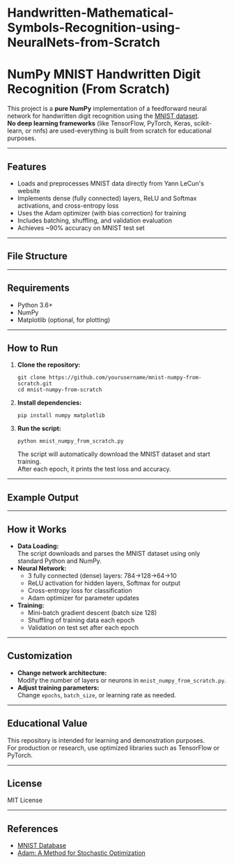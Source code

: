 # Handwritten-Mathematical-Symbols-Recognition-using-NeuralNets-from-Scratch

# NumPy MNIST Handwritten Digit Recognition (From Scratch)

This project is a **pure NumPy** implementation of a feedforward neural network for handwritten digit recognition using the [MNIST dataset](http://yann.lecun.com/exdb/mnist/).  
**No deep learning frameworks** (like TensorFlow, PyTorch, Keras, scikit-learn, or nnfs) are used-everything is built from scratch for educational purposes.

---

## Features

- Loads and preprocesses MNIST data directly from Yann LeCun's website
- Implements dense (fully connected) layers, ReLU and Softmax activations, and cross-entropy loss
- Uses the Adam optimizer (with bias correction) for training
- Includes batching, shuffling, and validation evaluation
- Achieves ~90% accuracy on MNIST test set

---

## File Structure


---

## Requirements

- Python 3.6+
- NumPy
- Matplotlib (optional, for plotting)

---

## How to Run

1. **Clone the repository:**
    ```
    git clone https://github.com/yourusername/mnist-numpy-from-scratch.git
    cd mnist-numpy-from-scratch
    ```

2. **Install dependencies:**
    ```
    pip install numpy matplotlib
    ```

3. **Run the script:**
    ```
    python mnist_numpy_from_scratch.py
    ```

    The script will automatically download the MNIST dataset and start training.  
    After each epoch, it prints the test loss and accuracy.

---

## Example Output


---

## How it Works

- **Data Loading:**  
  The script downloads and parses the MNIST dataset using only standard Python and NumPy.
- **Neural Network:**  
  - 3 fully connected (dense) layers: 784→128→64→10
  - ReLU activation for hidden layers, Softmax for output
  - Cross-entropy loss for classification
  - Adam optimizer for parameter updates
- **Training:**  
  - Mini-batch gradient descent (batch size 128)
  - Shuffling of training data each epoch
  - Validation on test set after each epoch

---

## Customization

- **Change network architecture:**  
  Modify the number of layers or neurons in `mnist_numpy_from_scratch.py`.
- **Adjust training parameters:**  
  Change `epochs`, `batch_size`, or learning rate as needed.

---

## Educational Value

This repository is intended for learning and demonstration purposes.  
For production or research, use optimized libraries such as TensorFlow or PyTorch.

---

## License

MIT License

---

## References

- [MNIST Database](http://yann.lecun.com/exdb/mnist/)
- [Adam: A Method for Stochastic Optimization](https://arxiv.org/abs/1412.6980)

